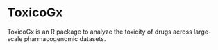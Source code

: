 # ToxicoGx

ToxicoGx is an R package to analyze the toxicity of drugs across large-scale pharmacogenomic datasets.
